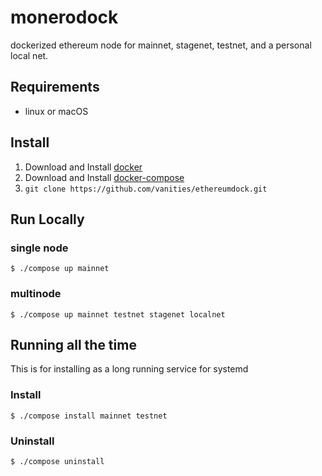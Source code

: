 # monerodock

dockerized ethereum node for mainnet, stagenet, testnet, and a personal local net.


## Requirements

- linux or macOS


## Install

1. Download and Install [docker](https://docs.docker.com/get-docker/)
2. Download and Install [docker-compose](https://docs.docker.com/compose/install/)
3. `git clone https://github.com/vanities/ethereumdock.git`


## Run Locally

### single node

```
$ ./compose up mainnet
```

### multinode

```
$ ./compose up mainnet testnet stagenet localnet
```

## Running all the time

This is for installing as a long running service for systemd


### Install

```
$ ./compose install mainnet testnet
```


### Uninstall

```
$ ./compose uninstall
```
